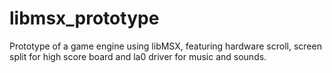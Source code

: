 # libmsx_prototype
Prototype of a game engine using libMSX, featuring hardware scroll, screen split for high score board and la0 driver for music and sounds.
